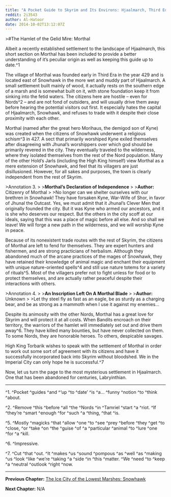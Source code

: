 ```yaml
---
title: "A Pocket Guide to Skyrim and Its Environs: Hjaalmarch, Third Edition (Chapter 3)"
reddit: 2i3543
author: Al-Hatoor
date: 2014-10-02T13:12:07Z
---
```


&gt;#The Hamlet of the Gelid Mire: Morthal

Albeit a recently established settlement to the landscape of Hjaalmarch, this short section on Morthal has been included to provide a better understanding of it’s peculiar origin as well as keeping this guide up to date.^1

The village of Morthal was founded early in Third Era in the year 429 and is located east of Snowhawk in the more wet and muddy part of Hjaalmarch. A small settlement built mainly of wood, it actually rests on the southern edge of a marsh and is somewhat built on it, with stone foundation keep it from sinking into the fetid waters. The citizens here are hostile – even for Nords^2 – and are not fond of outsiders, and will usually drive them away before hearing the potential visitors out first. It especially hates the capital of Hjaalmarch, Snowhawk, and refuses to trade with it despite their close proximity with each other.

Morthal (named after the great hero Morihaus, the demigod son of Kyne) was created when the citizens of Snowhawk underwent a religious schism^3 in 427. A sect that primarily worshiped Kyne exiled themselves after disagreeing with Jhunal’s worshippers over which god should be primarily revered in the city. They eventually traveled to the wilderness, where they isolated themselves from the rest of the Nord population. Many of the other Hold’s Jarls (including the High King himself) view Morthal as a mere extension of Snowhawk, and feel that its villagers are just disillusioned. However, for all sakes and purposes, the town is clearly independent from the rest of Skyrim.

&gt;Annotation 3.
&gt;
&gt;**Morthal’s Declaration of Independence**
&gt;
&gt;**Author:** Citizenry of Morthal
&gt;
&gt;No longer can we shelter ourselves with our brethren in Snowhawk! They have forsaken Kyne, War-Wife of Shor, in favor of Jhunal the Outcast. Yes, we must admit that it Jhunal’s Clever Men that originally founded the city. But it was Kyne who armed our ancestors, and it is she who deserves our respect. But the others in the city scoff at our ideals, saying that this was a place of magic before all else. And so shall we leave! We will forge a new path in the wilderness, and we will worship Kyne in peace.

Because of its nonexistent trade routes with the rest of Skyrim, the citizens of Morthal are left to fend for themselves. They are expert hunters and fishermen, and are strong practicians of herbalism. Although they abandoned much of the arcane practices of the mages of Snowhawk, they have retained their knowledge of animal magic and enchant their equipment with unique nature-oriented spells^4 and still use nature totems for a variety of rituals^5. Most of the villagers prefer not to fight unless for food or to protect themselves, and are actually rather peaceful despite their interactions with others.

&gt;Annotation 4.
&gt;
&gt;**An Inscription Left On A Morthal Blade**
&gt;
&gt;**Author:** Unknown
&gt;
&gt;Let thy steel fly as fast as an eagle, be as sturdy as a charging bear, and be as strong as a mammoth when I use it against my enemies…

Despite its animosity with the other Nords, Morthal has a great love for Skyrim and will protect it at all costs. When Bandits encroach on their territory, the warriors of the hamlet will immediately set out and drive them away^6. They have killed many bounties, but have never collected on them. To some Nords, they are honorable heroes. To others, despicable savages.

High King Torbarik wishes to speak with the settlement of Morthal in order to work out some sort of agreement with its citizens and have it successfully incorporated back into Skyrim without bloodshed. We in the Imperial City can only hope he is successful.^7

Now, let us turn the page to the most mysterious settlement in Hjaalmarch. One that has been abandoned for centuries, Labryinthian.
___________________________________________________________

^1. ^Pocket ^guides ^and ^‘up ^to ^date’ ^is ^a… ^funny ^notion ^to ^think ^about.

^2. ^Remove ^this ^before ^all ^the ^Nords ^in ^Tamriel ^start ^a ^riot. ^If ^they’re ^smart ^enough ^for ^such ^a ^thing, ^that ^is.

^5. ^Mostly ^magicks ^that ^allow ^one ^to ^see ^prey ^before ^they ^get ^to ^close, ^or ^take ^on ^the ^guise ^of ^a ^particular ^animal ^to ^lure ^one ^for ^a ^kill.

^6. ^Impressive.

^7. ^Cut ^that ^out. ^It ^makes ^us ^sound ^pompous ^as ^well ^as ^making ^us ^look ^like ^we’re ^taking ^a ^side ^in ^this ^matter. ^We ^need ^to ^keep ^a ^neutral ^outlook ^right ^now.
___________________________________________________________
**Previous Chapter:** [The Ice City of the Lowest Marshes: Snowhawk](http://www.reddit.com/r/teslore/comments/29l3tr/a_pocket_guide_to_skyrim_and_its_environs/)

**Next Chapter:** N/A
